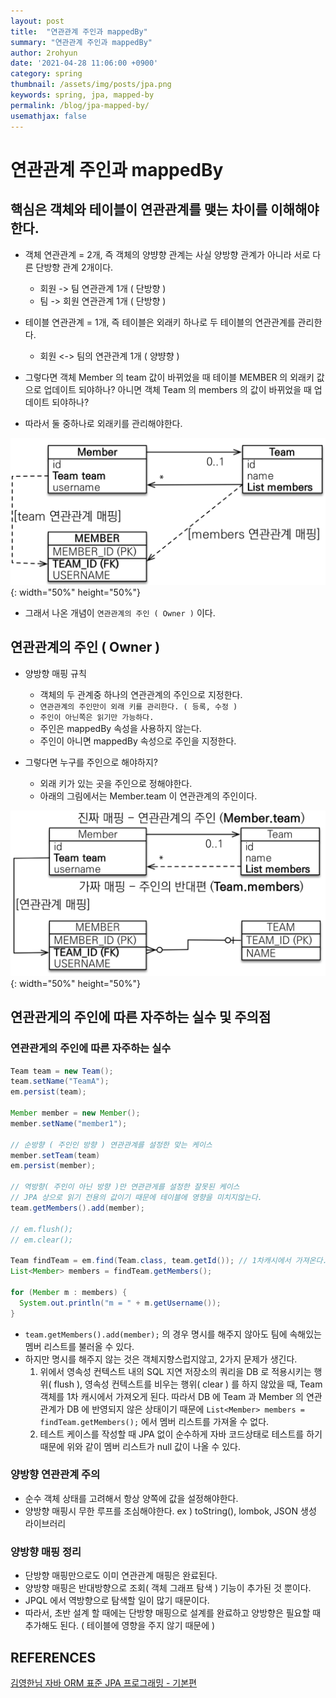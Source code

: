 ```yaml
---
layout: post
title:  "연관관계 주인과 mappedBy"
summary: "연관관계 주인과 mappedBy"
author: 2rohyun
date: '2021-04-28 11:06:00 +0900'
category: spring
thumbnail: /assets/img/posts/jpa.png
keywords: spring, jpa, mapped-by
permalink: /blog/jpa-mapped-by/
usemathjax: false
---
```


# 연관관계 주인과 mappedBy

## 핵심은 객체와 테이블이 연관관계를 맺는 차이를 이해해야한다.
- 객체 연관관계 = 2개, 즉 객체의 양뱡향 관계는 사실 양방향 관계가 아니라 서로 다른 단방향 관계 2개이다.
  - 회원 -> 팀 연관관계 1개 ( 단방향 )
  - 팀 -> 회원 연관관계 1개 ( 단방향 )

- 테이블 연관관계 = 1개, 즉 테이블은 외래키 하나로 두 테이블의 연관관계를 관리한다.
  - 회원 <-> 팀의 연관관계 1개 ( 양뱡향 )

- 그렇다면 객체 Member 의 team 값이 바뀌었을 때 테이블 MEMBER 의 외래키 값으로 업데이트 되야하나? 아니면 객체 Team 의 members 의 값이 바뀌었을 때 업데이트 되야하나? 
- 따라서 둘 중하나로 외래키를 관리해야한다.

![mappedby](/assets/img/posts/mappedby.png){: width="50%" height="50%"}

- 그래서 나온 개념이 `연관관계의 주인 ( Owner )` 이다.

## 연관관계의 주인 ( Owner )
- 양방향 매핑 규칙 
  - 객체의 두 관계중 하나의 연관관계의 주인으로 지정한다.
  - `연관관계의 주인만이 외래 키를 관리한다. ( 등록, 수정 )`
  - `주인이 아닌쪽은 읽기만 가능하다.`
  - 주인은 mappedBy 속성을 사용하지 않는다.
  - 주인이 아니면 mappedBy 속성으로 주인을 지정한다.

- 그렇다면 누구를 주인으로 해야하지?
  - 외래 키가 있는 곳을 주인으로 정해야한다.
  - 아래의 그림에서는 Member.team 이 연관관계의 주인이다.

![mappedbyowner](/assets/img/posts/mappedbyowner.png){: width="50%" height="50%"}

## 연관관게의 주인에 따른 자주하는 실수 및 주의점

### 연관관게의 주인에 따른 자주하는 실수

```java
Team team = new Team();
team.setName("TeamA");
em.persist(team);

Member member = new Member();
member.setName("member1");

// 순방향 ( 주인인 방향 ) 연관관계를 설정한 맞는 케이스
member.setTeam(team)
em.persist(member);

// 역방향( 주인이 아닌 방향 )만 연관관게를 설정한 잘못된 케이스
// JPA 상으로 읽기 전용의 값이기 때문에 테이블에 영향을 미치지않는다.
team.getMembers().add(member);

// em.flush();
// em.clear();

Team findTeam = em.find(Team.class, team.getId()); // 1차캐시에서 가져온다.
List<Member> members = findTeam.getMembers();

for (Member m : members) {
  System.out.println("m = " + m.getUsername());
}

```

- `team.getMembers().add(member);` 의 경우 명시를 해주지 않아도 팀에 속해있는 멤버 리스트를 불러올 수 있다.
- 하지만 명시를 해주지 않는 것은 객체지향스럽지않고, 2가지 문제가 생긴다.
  1. 위에서 영속성 컨텍스트 내의 SQL 지연 저장소의 쿼리을 DB 로 적용시키는 행위( flush ), 영속성 컨텍스트를 비우는 행위( clear ) 를 하지 않았을 때, Team 객체를 1차 캐시에서 가져오게 된다. 따라서 DB 에 Team 과 Member 의 연관관계가 DB 에 반영되지 않은 상태이기 때문에 `List<Member> members = findTeam.getMembers();` 에서 멤버 리스트를 가져올 수 없다.
  2. 테스트 케이스를 작성할 때 JPA 없이 순수하게 자바 코드상태로 테스트를 하기 때문에 위와 같이 멤버 리스트가 null 값이 나올 수 있다.

### 양방향 연관관계 주의 
 - 순수 객체 상태를 고려해서 항상 양쪽에 값을 설정해야한다.
 - 양방향 매핑시 무한 루프를 조심해야한다. ex ) toString(), lombok, JSON 생성 라이브러리

### 양방향 매핑 정리
 - 단방향 매핑만으로도 이미 연관관계 매핑은 완료된다.
 - 양방향 매핑은 반대방향으로 조회( 객체 그래프 탐색 ) 기능이 추가된 것 뿐이다.
 - JPQL 에서 역방향으로 탐색할 일이 많기 때문이다.
 - 따라서, 초반 설계 할 때에는 단방향 매핑으로 설계를 완료하고 양방향은 필요할 때 추가해도 된다. ( 테이블에 영향을 주지 않기 때문에  )

## REFERENCES
[김영한님 자바 ORM 표준 JPA 프로그래밍 - 기본편](https://www.inflearn.com/course/ORM-JPA-Basic)



